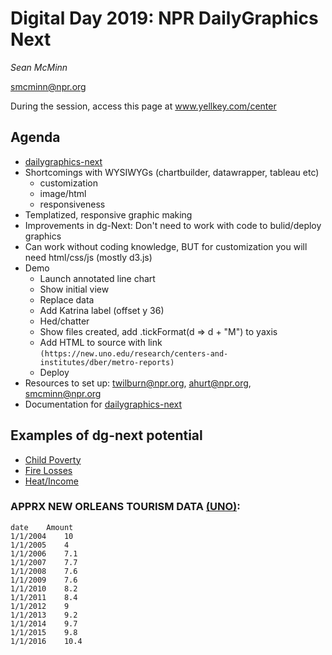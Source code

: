 # Digital Day 2019: NPR DailyGraphics Next

_Sean McMinn_

smcminn@npr.org

During the session, access this page at www.yellkey.com/center


## Agenda

- [dailygraphics-next](https://github.com/nprapps/dailygraphics-next)
- Shortcomings with WYSIWYGs (chartbuilder, datawrapper, tableau etc)
	- customization
	- image/html
	- responsiveness
- Templatized, responsive graphic making
- Improvements in dg-Next: Don't need to work with code to bulid/deploy graphics
- Can work without coding knowledge, BUT for customization you will need html/css/js (mostly d3.js)
- Demo
	- Launch annotated line chart
	- Show initial view
	- Replace data
	- Add Katrina label (offset y 36)
	- Hed/chatter
	- Show files created, add .tickFormat(d => d + "M") to yaxis
	- Add HTML to source with link `(https://new.uno.edu/research/centers-and-institutes/dber/metro-reports)`
	- Deploy
- Resources to set up: twilburn@npr.org, ahurt@npr.org, smcminn@npr.org 
- Documentation for [dailygraphics-next](https://github.com/nprapps/dailygraphics-next)

## Examples of dg-next potential
	
- [Child Poverty](https://apps.npr.org/dailygraphics/graphics/child-poverty-demos-20190227/preview.html#desktop) 
- [Fire Losses](https://apps.npr.org/dailygraphics/graphics/cal-fire-insurance-20190417/preview.html#desktop)
- [Heat/Income](https://apps.npr.org/dailygraphics/graphics/heat-poverty-interactive-20190822/preview.html#desktop)


### APPRX NEW ORLEANS TOURISM DATA [(UNO)](https://new.uno.edu/research/centers-and-institutes/dber/metro-reports):

```
date	Amount
1/1/2004	10
1/1/2005	4
1/1/2006	7.1
1/1/2007	7.7
1/1/2008	7.6
1/1/2009	7.6
1/1/2010	8.2
1/1/2011	8.4
1/1/2012	9
1/1/2013	9.2
1/1/2014	9.7
1/1/2015	9.8
1/1/2016	10.4
```